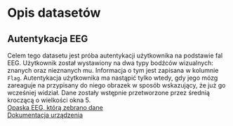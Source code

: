 # Opis datasetów

## Autentykacja EEG
Celem tego datasetu jest próba autentykacji użytkownika na podstawie fal EEG. Użytkownik został wystawiony na dwa typy bodźców wizualnych: znanych oraz nieznanych mu. Informacja o tym jest zapisana w kolumnie `Flag`. Autentykacja użytkownika ma nastąpić tylko wtedy, gdy jego mózg zareaguje na przypisany do niego obrazek w sposób wskazujący, że już go wcześniej widział. Dane zostały wstępnie przetworzone przez średnią kroczącą o wielkości okna 5. \
[Opaska EEG, którą zebrano dane](https://brainshop.pl/shop/neurorozwojowe,40/mindwave-mobile-2-zestaw-startowy-eeg-neurosky,644) \
[Dokumentacja urządzenia](https://developer.neurosky.com/docs/doku.php?id=mindwave)